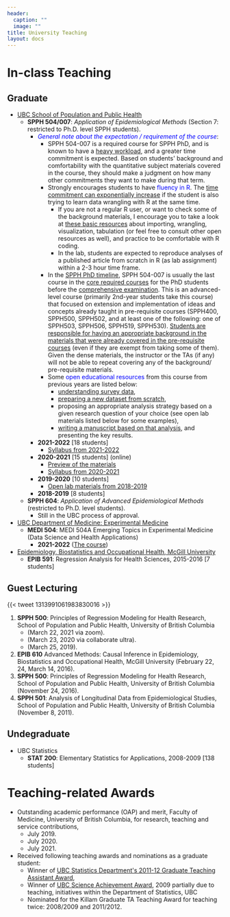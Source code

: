```yaml
---
header:
  caption: ""
  image: ""
title: University Teaching
layout: docs
---
```


# In-class Teaching

## Graduate
- <u>UBC School of Population and Public Health</u>
  - **SPPH 504/007**: *Application of Epidemiological Methods* (Section 7: restricted to Ph.D. level SPPH students).
    - <span style="color:blue">*General note about the expectation / requirement of the course*</span>:
      - SPPH 504-007 is a required course for SPPH PhD, and is known to have a <u>heavy workload</u>, and a greater time commitment is expected. Based on students' background and comfortability with the quantitative subject materials covered in the course, they should make a judgment on how many other commitments they want to make during that term.
      - Strongly encourages students to have <span style="color:blue">fluency in R</span>. The <u>time commitment can exponentially increase</u> if the student is also trying to learn data wrangling with R at the same time. 
        - If you are not a regular R user, or want to check some of the background materials, I encourage you to take a look at [these basic resources](https://ehsanx.github.io/intro2R/) about importing, wrangling, visualization, tabulation (or feel free to consult other open resources as well), and practice to be comfortable with R coding. 
        - In the lab, students are expected to reproduce analyses of a published article from scratch in R (as lab assignment) within a 2-3 hour time frame.
      - In the [SPPH PhD timeline](https://www.spph.ubc.ca/programs/phd/program-details/timeline-2/), SPPH 504-007 is usually the last course in the [core required courses](https://www.spph.ubc.ca/programs/phd/program-details/) for the PhD students before the [comprehensive examination](https://www.spph.ubc.ca/programs/phd/program-details/comprehensive-examination/). This is an advanced-level course (primarily 2nd-year students take this course) that focused on extension and implementation of ideas and concepts already taught in pre-requisite courses (SPPH400, SPPH500, SPPH502, and at least one of the following: one of SPPH503, SPPH506, SPPH519, SPPH530). <u>Students are responsible for having an appropriate background in the materials that were already covered in the pre-requisite courses</u> (even if they are exempt from taking some of them). Given the dense materials, the instructor or the TAs (if any) will not be able to repeat covering any of the background/ pre-requisite materials. 
      - Some <span style="color:blue">open educational resources</span> from this course from previous years are listed below:
        - [understanding survey data](https://ehsanx.github.io/SPPH504007SurveyData/docs/), 
        - [preparing a new dataset from scratch](https://ehsanx.github.io/SurveyDataAnalysis/), 
        - proposing an appropriate analysis strategy based on a given research question of your choice (see open lab materials listed below for some examples), 
        - [writing a manuscript based on that analysis](https://ehsanx.github.io/Scientific-Writing-for-Health-Research/), and presenting the key results.
    - **2021-2022** [18 students]
      - [Syllabus from 2021-2022](https://med-fom-spph.sites.olt.ubc.ca/files/2021/09/SPPH-504-section-007-Course-Outline.pdf)
    - **2020-2021** [15 students] (online) 
      - [Preview of the materials](https://www.youtube.com/playlist?list=PL2yD6frXhFob_Mvfg21Y01t_yu1aC9NnP)
      - [Syllabus from 2020-2021](/Teaching/SPPH-504-section-007-Course-Outline.pdf)
    - **2019-2020** [10 students]
      - [Open lab materials from 2018-2019](https://ehsanx.github.io/spph504-007/)
    - **2018-2019** [8 students]
  - **SPPH 604**: *Application of Advanced Epidemiological Methods* (restricted to Ph.D. level students).
    - Still in the UBC process of approval. 
- <u>UBC Department of Medicine: Experimental Medicine</u>
  - **MEDI 504**: MEDI 504A Emerging Topics in Experimental Medicine (Data Science and Health Applications)
    - **2021-2022** ([The course](https://courses.students.ubc.ca/cs/courseschedule?pname=subjarea&tname=subj-course&dept=MEDI&course=504A)) 
- <u>Epidemiology, Biostatistics and Occupational Health, McGill University</u>
  - **EPIB 591**: Regression Analysis for Health Sciences, 2015-2016 [7 students]

## Guest Lecturing

{{< tweet 1313991061983830016 >}}

1.	**SPPH 500**: Principles of Regression Modeling for Health Research, School of Population and Public Health, University of British Columbia 
    - (March 22, 2021 via zoom).
    - (March 23, 2020 via collaborate ultra).
    - (March 25, 2019).
3. **EPIB 610** Advanced Methods: Causal Inference in Epidemiology, Biostatistics and Occupational Health, McGill University (February 22, 24, March 14, 2016).
4.	**SPPH 500**: Principles of Regression Modeling for Health Research, School of Population and Public Health, University of British Columbia (November 24, 2016).
5.	**SPPH 501**: Analysis of Longitudinal Data from Epidemiological Studies, School of Population and Public Health, University of British Columbia (November 8, 2011).


## Undegraduate
- UBC Statistics
  - **STAT 200**: Elementary Statistics for Applications, 2008-2009 [138 students]
  
# Teaching-related Awards 

- Outstanding academic performance (OAP) and merit, Faculty of Medicine, University of British Columbia, for research, teaching and service contributions, 
  - July 2019.
  - July 2020.
  - July 2021.
- Received following teaching awards and nominations as a graduate student:
  - Winner of [UBC Statistics Department's  2011-12 Graduate Teaching Assistant Award](https://www.stat.ubc.ca/statistics-graduate-teaching-assistant-award),
  - Winner of [UBC Science Achievement Award](https://science.ubc.ca/news/stats-physics-shine-ubc-science-service-awards), 2009 partially due to  teaching, initiatives within the Department of Statistics, UBC
  - Nominated for the Killam Graduate TA Teaching Award for teaching twice: 2008/2009 and 2011/2012.  